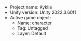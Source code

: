 <!-- UNITY CODE ASSIST INSTRUCTIONS START -->
- Project name: Kyklia
- Unity version: Unity 2022.3.60f1
- Active game object:
  - Name: character
  - Tag: Untagged
  - Layer: Default
<!-- UNITY CODE ASSIST INSTRUCTIONS END -->